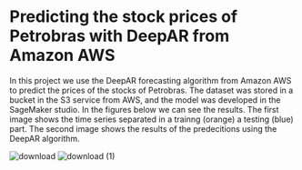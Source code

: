 # Predicting the stock prices of Petrobras with DeepAR from Amazon AWS
In this project we use the DeepAR forecasting algorithm from Amazon AWS to predict the prices of the stocks of Petrobras. The dataset was stored in a bucket in the S3 service from AWS, and the model was developed in the SageMaker studio. In the figures below we can see the results. The first image shows the time series separated in a trainng (orange) a testing (blue) part. The second image shows the results of the predecitions using the DeepAR algorithm. 


  ![download](https://user-images.githubusercontent.com/93334343/174839698-cd94d49e-be93-4854-9256-f043e3b81c63.png)
  ![download (1)](https://user-images.githubusercontent.com/93334343/174839713-33508043-cb67-4a84-9507-62492b840dac.png)
